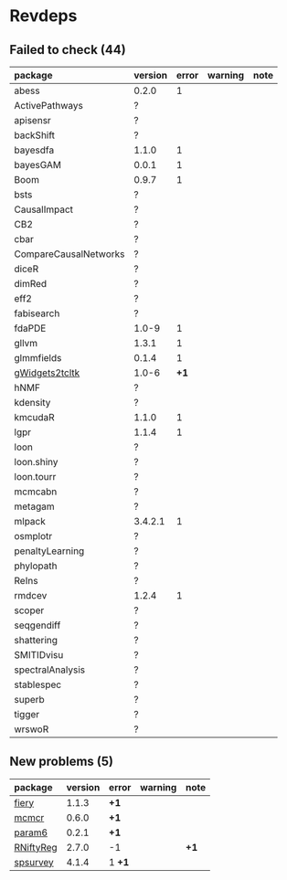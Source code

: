 # Revdeps

## Failed to check (44)

|package                                      |version |error  |warning |note |
|:--------------------------------------------|:-------|:------|:-------|:----|
|abess                                        |0.2.0   |1      |        |     |
|ActivePathways                               |?       |       |        |     |
|apisensr                                     |?       |       |        |     |
|backShift                                    |?       |       |        |     |
|bayesdfa                                     |1.1.0   |1      |        |     |
|bayesGAM                                     |0.0.1   |1      |        |     |
|Boom                                         |0.9.7   |1      |        |     |
|bsts                                         |?       |       |        |     |
|CausalImpact                                 |?       |       |        |     |
|CB2                                          |?       |       |        |     |
|cbar                                         |?       |       |        |     |
|CompareCausalNetworks                        |?       |       |        |     |
|diceR                                        |?       |       |        |     |
|dimRed                                       |?       |       |        |     |
|eff2                                         |?       |       |        |     |
|fabisearch                                   |?       |       |        |     |
|fdaPDE                                       |1.0-9   |1      |        |     |
|gllvm                                        |1.3.1   |1      |        |     |
|glmmfields                                   |0.1.4   |1      |        |     |
|[gWidgets2tcltk](failures.md#gwidgets2tcltk) |1.0-6   |__+1__ |        |     |
|hNMF                                         |?       |       |        |     |
|kdensity                                     |?       |       |        |     |
|kmcudaR                                      |1.1.0   |1      |        |     |
|lgpr                                         |1.1.4   |1      |        |     |
|loon                                         |?       |       |        |     |
|loon.shiny                                   |?       |       |        |     |
|loon.tourr                                   |?       |       |        |     |
|mcmcabn                                      |?       |       |        |     |
|metagam                                      |?       |       |        |     |
|mlpack                                       |3.4.2.1 |1      |        |     |
|osmplotr                                     |?       |       |        |     |
|penaltyLearning                              |?       |       |        |     |
|phylopath                                    |?       |       |        |     |
|ReIns                                        |?       |       |        |     |
|rmdcev                                       |1.2.4   |1      |        |     |
|scoper                                       |?       |       |        |     |
|seqgendiff                                   |?       |       |        |     |
|shattering                                   |?       |       |        |     |
|SMITIDvisu                                   |?       |       |        |     |
|spectralAnalysis                             |?       |       |        |     |
|stablespec                                   |?       |       |        |     |
|superb                                       |?       |       |        |     |
|tigger                                       |?       |       |        |     |
|wrswoR                                       |?       |       |        |     |

## New problems (5)

|package                            |version |error    |warning |note   |
|:----------------------------------|:-------|:--------|:-------|:------|
|[fiery](problems.md#fiery)         |1.1.3   |__+1__   |        |       |
|[mcmcr](problems.md#mcmcr)         |0.6.0   |__+1__   |        |       |
|[param6](problems.md#param6)       |0.2.1   |__+1__   |        |       |
|[RNiftyReg](problems.md#rniftyreg) |2.7.0   |-1       |        |__+1__ |
|[spsurvey](problems.md#spsurvey)   |4.1.4   |1 __+1__ |        |       |

